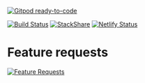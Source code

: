 [![Gitpod ready-to-code](https://img.shields.io/badge/Gitpod-ready--to--code-blue?logo=gitpod)](https://gitpod.io/#https://github.com/filmhubhq/filmhubhq.github.io)

[![Build Status](https://travis-ci.org/filmhubhq/filmhubhq.github.io.svg?branch=master)](https://travis-ci.org/filmhubhq/filmhubhq.github.io)
[![StackShare](https://img.shields.io/badge/tech-stack-0690fa.svg?style=flat)](https://stackshare.io/klausbadelt/filmhub)
[![Netlify Status](https://api.netlify.com/api/v1/badges/2ae96e73-f5c2-4b6e-ad71-23337a2c407d/deploy-status)](https://app.netlify.com/sites/unruffled-archimedes-c4fc4d/deploys)

# Feature requests

[![Feature Requests](https://feathub.com/filmhubhq/filmhubhq.github.io?format=svg)](http://feathub.com/filmhubhq/filmhub.github.io)
